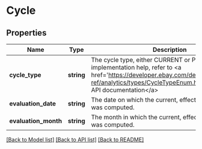 # Cycle

## Properties
Name | Type | Description | Notes
------------ | ------------- | ------------- | -------------
**cycle_type** | **string** | The cycle type, either CURRENT or PROJECTED. For implementation help, refer to &lt;a href&#x3D;&#39;https://developer.ebay.com/devzone/rest/api-ref/analytics/types/CycleTypeEnum.html&#39;&gt;eBay API documentation&lt;/a&gt; | [optional] 
**evaluation_date** | **string** | The date on which the current, effective seller level was computed. | [optional] 
**evaluation_month** | **string** | The month in which the current, effective seller level was computed. | [optional] 

[[Back to Model list]](../README.md#documentation-for-models) [[Back to API list]](../README.md#documentation-for-api-endpoints) [[Back to README]](../README.md)



